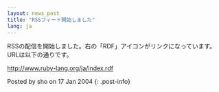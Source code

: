 ```yaml
---
layout: news_post
title: "RSSフィード開始しました"
lang: ja
---
```


RSSの配信を開始しました。右の「RDF」アイコンがリンクになっています。URLは以下の通りです。

http://www.ruby-lang.org/ja/index.rdf

Posted by sho on 17 Jan 2004
{: .post-info}

